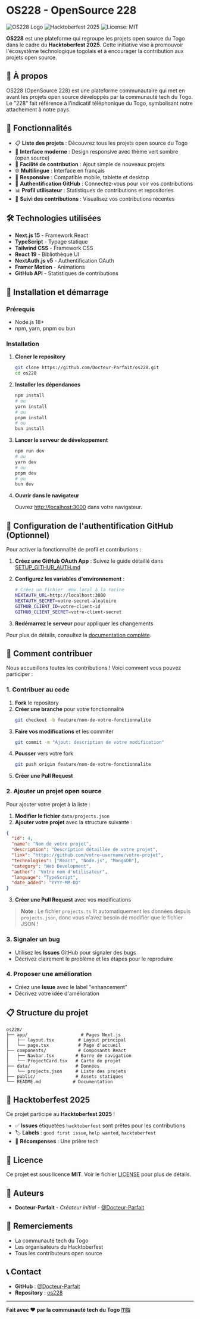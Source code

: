 # OS228 - OpenSource 228

![OS228 Logo](https://img.shields.io/badge/OS228-OpenSource%20228-green?style=for-the-badge&logo=github)
![Hacktoberfest 2025](https://img.shields.io/badge/Hacktoberfest-2025-orange?style=for-the-badge&logo=digitalocean)
![License: MIT](https://img.shields.io/badge/License-MIT-yellow.svg?style=for-the-badge)

**OS228** est une plateforme qui regroupe les projets open source du Togo dans le cadre du **Hacktoberfest 2025**. Cette initiative vise à promouvoir l'écosystème technologique togolais et à encourager la contribution aux projets open source.

## 🌟 À propos

OS228 (OpenSource 228) est une plateforme communautaire qui met en avant les projets open source développés par la communauté tech du Togo. Le "228" fait référence à l'indicatif téléphonique du Togo, symbolisant notre attachement à notre pays.

## 🚀 Fonctionnalités

- 📋 **Liste des projets** : Découvrez tous les projets open source du Togo
- 🎨 **Interface moderne** : Design responsive avec thème vert sombre (open source)
- 🔄 **Facilité de contribution** : Ajout simple de nouveaux projets
- 🌐 **Multilingue** : Interface en français
- 📱 **Responsive** : Compatible mobile, tablette et desktop
- 🔐 **Authentification GitHub** : Connectez-vous pour voir vos contributions
- 📊 **Profil utilisateur** : Statistiques de contributions et repositories
- 🎯 **Suivi des contributions** : Visualisez vos contributions récentes

## 🛠️ Technologies utilisées

- **Next.js 15** - Framework React
- **TypeScript** - Typage statique
- **Tailwind CSS** - Framework CSS
- **React 19** - Bibliothèque UI
- **NextAuth.js v5** - Authentification OAuth
- **Framer Motion** - Animations
- **GitHub API** - Statistiques de contributions

## 🚀 Installation et démarrage

### Prérequis

- Node.js 18+
- npm, yarn, pnpm ou bun

### Installation

1. **Cloner le repository**

   ```bash
   git clone https://github.com/Docteur-Parfait/os228.git
   cd os228
   ```

2. **Installer les dépendances**

   ```bash
   npm install
   # ou
   yarn install
   # ou
   pnpm install
   # ou
   bun install
   ```

3. **Lancer le serveur de développement**

   ```bash
   npm run dev
   # ou
   yarn dev
   # ou
   pnpm dev
   # ou
   bun dev
   ```

4. **Ouvrir dans le navigateur**

   Ouvrez [http://localhost:3000](http://localhost:3000) dans votre navigateur.

## 🔐 Configuration de l'authentification GitHub (Optionnel)

Pour activer la fonctionnalité de profil et contributions :

1. **Créez une GitHub OAuth App** : Suivez le guide détaillé dans [SETUP_GITHUB_AUTH.md](SETUP_GITHUB_AUTH.md)

2. **Configurez les variables d'environnement** :
   ```bash
   # Créez un fichier .env.local à la racine
   NEXTAUTH_URL=http://localhost:3000
   NEXTAUTH_SECRET=votre-secret-aleatoire
   GITHUB_CLIENT_ID=votre-client-id
   GITHUB_CLIENT_SECRET=votre-client-secret
   ```

3. **Redémarrez le serveur** pour appliquer les changements

Pour plus de détails, consultez la [documentation complète](SETUP_GITHUB_AUTH.md).

## 🤝 Comment contribuer

Nous accueillons toutes les contributions ! Voici comment vous pouvez participer :

### 1. Contribuer au code

1. **Fork** le repository
2. **Créer une branche** pour votre fonctionnalité
   ```bash
   git checkout -b feature/nom-de-votre-fonctionnalite
   ```
3. **Faire vos modifications** et les commiter
   ```bash
   git commit -m "Ajout: description de votre modification"
   ```
4. **Pousser** vers votre fork
   ```bash
   git push origin feature/nom-de-votre-fonctionnalite
   ```
5. **Créer une Pull Request**

### 2. Ajouter un projet open source

Pour ajouter votre projet à la liste :

1. **Modifier le fichier** `data/projects.json`
2. **Ajouter votre projet** avec la structure suivante :

```json
{
  "id": 4,
  "name": "Nom de votre projet",
  "description": "Description détaillée de votre projet",
  "link": "https://github.com/votre-username/votre-projet",
  "technologies": ["React", "Node.js", "MongoDB"],
  "category": "Web Development",
  "author": "Votre nom d'utilisateur",
  "language": "TypeScript",
  "date_added": "YYYY-MM-DD"
}
```

3. **Créer une Pull Request** avec vos modifications

> **Note** : Le fichier `projects.ts` lit automatiquement les données depuis `projects.json`, donc vous n'avez besoin de modifier que le fichier JSON !

### 3. Signaler un bug

- Utilisez les **Issues** GitHub pour signaler des bugs
- Décrivez clairement le problème et les étapes pour le reproduire

### 4. Proposer une amélioration

- Créez une **Issue** avec le label "enhancement"
- Décrivez votre idée d'amélioration

## 📋 Structure du projet

```
os228/
├── app/                    # Pages Next.js
│   ├── layout.tsx         # Layout principal
│   └── page.tsx           # Page d'accueil
├── components/            # Composants React
│   ├── Navbar.tsx        # Barre de navigation
│   └── ProjectCard.tsx   # Carte de projet
├── data/                 # Données
│   └── projects.json     # Liste des projets
├── public/               # Assets statiques
└── README.md            # Documentation
```

## 🎯 Hacktoberfest 2025

Ce projet participe au **Hacktoberfest 2025** !

- ✅ **Issues** étiquetées `hacktoberfest` sont prêtes pour les contributions
- 🏷️ **Labels** : `good first issue`, `help wanted`, `hacktoberfest`
- 🎁 **Récompenses** : Une prière tech

## 📝 Licence

Ce projet est sous licence **MIT**. Voir le fichier [LICENSE](LICENSE) pour plus de détails.

## 👥 Auteurs

- **Docteur-Parfait** - _Créateur initial_ - [@Docteur-Parfait](https://github.com/Docteur-Parfait)

## 🙏 Remerciements

- La communauté tech du Togo
- Les organisateurs du Hacktoberfest
- Tous les contributeurs open source

## 📞 Contact

- **GitHub** : [@Docteur-Parfait](https://github.com/Docteur-Parfait)
- **Repository** : [os228](https://github.com/Docteur-Parfait/os228)

---

**Fait avec ❤️ par la communauté tech du Togo 🇹🇬**
